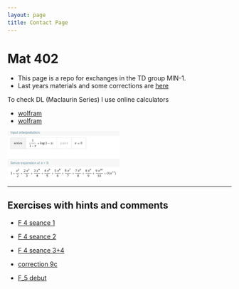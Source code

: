```yaml
---
layout: page
title: Contact Page
---
```


# Mat 402

- This page is a repo for exchanges 
in the TD group MIN-1. 
- Last years
materials and some corrections are
[here](https://webusers.imj-prg.fr/~helene.eynard-bontemps/enseignement.html)


To check DL (Maclaurin Series) I use online calculators

- [wolfram](https://www.wolframalpha.com/input/?i=taylor+series+1%2F%281-x%29++%2B++ln%281-x%29+at+x%3D0)
- [wolfram](https://www.wolframalpha.com/input/?i=taylor+series+%28x%5E2+%2B+2x+-1%29+exp%28x%29+at+x+%3D+0)


<img  width="50%" alt="taylor s" src="taylor.png">

---

## Exercises with hints and comments

- [F 4 seance 1](corr_4.1.pdf)
- [F 4 seance 2](corr_4.2.pdf)
- [F 4 seance 3+4](corr_4.3.pdf)
- [correction 9c](9c.pdf)


- [F_5 debut](corr_5.1.pdf)
